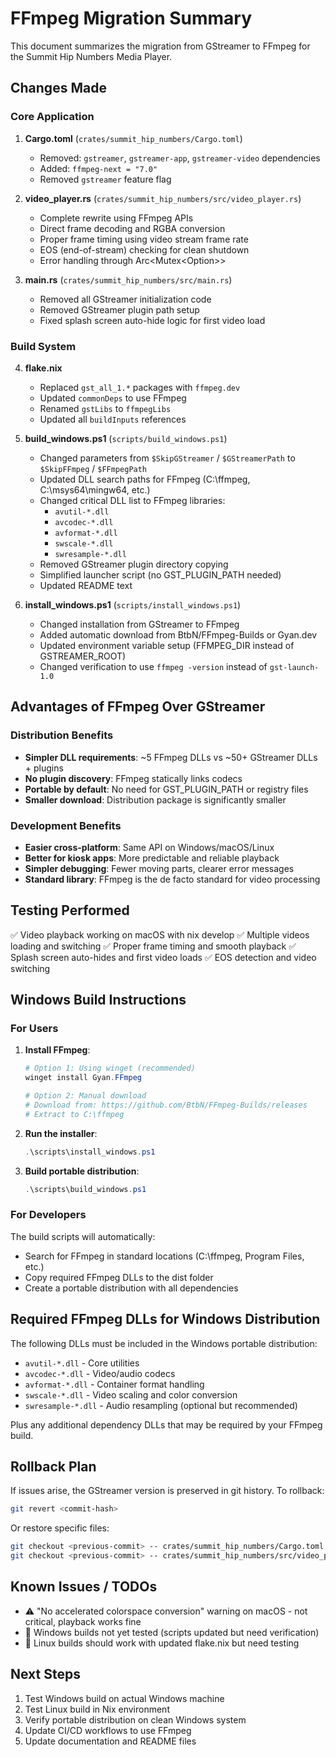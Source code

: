 # FFmpeg Migration Summary

This document summarizes the migration from GStreamer to FFmpeg for the Summit Hip Numbers Media Player.

## Changes Made

### Core Application

1. **Cargo.toml** (`crates/summit_hip_numbers/Cargo.toml`)
   - Removed: `gstreamer`, `gstreamer-app`, `gstreamer-video` dependencies
   - Added: `ffmpeg-next = "7.0"`
   - Removed `gstreamer` feature flag

2. **video_player.rs** (`crates/summit_hip_numbers/src/video_player.rs`)
   - Complete rewrite using FFmpeg APIs
   - Direct frame decoding and RGBA conversion
   - Proper frame timing using video stream frame rate
   - EOS (end-of-stream) checking for clean shutdown
   - Error handling through Arc<Mutex<Option<String>>>

3. **main.rs** (`crates/summit_hip_numbers/src/main.rs`)
   - Removed all GStreamer initialization code
   - Removed GStreamer plugin path setup
   - Fixed splash screen auto-hide logic for first video load

### Build System

4. **flake.nix**
   - Replaced `gst_all_1.*` packages with `ffmpeg.dev`
   - Updated `commonDeps` to use FFmpeg
   - Renamed `gstLibs` to `ffmpegLibs`
   - Updated all `buildInputs` references

5. **build_windows.ps1** (`scripts/build_windows.ps1`)
   - Changed parameters from `$SkipGStreamer` / `$GStreamerPath` to `$SkipFFmpeg` / `$FFmpegPath`
   - Updated DLL search paths for FFmpeg (C:\ffmpeg, C:\msys64\mingw64, etc.)
   - Changed critical DLL list to FFmpeg libraries:
     - `avutil-*.dll`
     - `avcodec-*.dll`
     - `avformat-*.dll`
     - `swscale-*.dll`
     - `swresample-*.dll`
   - Removed GStreamer plugin directory copying
   - Simplified launcher script (no GST_PLUGIN_PATH needed)
   - Updated README text

6. **install_windows.ps1** (`scripts/install_windows.ps1`)
   - Changed installation from GStreamer to FFmpeg
   - Added automatic download from BtbN/FFmpeg-Builds or Gyan.dev
   - Updated environment variable setup (FFMPEG_DIR instead of GSTREAMER_ROOT)
   - Changed verification to use `ffmpeg -version` instead of `gst-launch-1.0`

## Advantages of FFmpeg Over GStreamer

### Distribution Benefits
- **Simpler DLL requirements**: ~5 FFmpeg DLLs vs ~50+ GStreamer DLLs + plugins
- **No plugin discovery**: FFmpeg statically links codecs
- **Portable by default**: No need for GST_PLUGIN_PATH or registry files
- **Smaller download**: Distribution package is significantly smaller

### Development Benefits
- **Easier cross-platform**: Same API on Windows/macOS/Linux
- **Better for kiosk apps**: More predictable and reliable playback
- **Simpler debugging**: Fewer moving parts, clearer error messages
- **Standard library**: FFmpeg is the de facto standard for video processing

## Testing Performed

✅ Video playback working on macOS with nix develop
✅ Multiple videos loading and switching
✅ Proper frame timing and smooth playback
✅ Splash screen auto-hides and first video loads
✅ EOS detection and video switching

## Windows Build Instructions

### For Users

1. **Install FFmpeg**:
   ```powershell
   # Option 1: Using winget (recommended)
   winget install Gyan.FFmpeg
   
   # Option 2: Manual download
   # Download from: https://github.com/BtbN/FFmpeg-Builds/releases
   # Extract to C:\ffmpeg
   ```

2. **Run the installer**:
   ```powershell
   .\scripts\install_windows.ps1
   ```

3. **Build portable distribution**:
   ```powershell
   .\scripts\build_windows.ps1
   ```

### For Developers

The build scripts will automatically:
- Search for FFmpeg in standard locations (C:\ffmpeg, Program Files, etc.)
- Copy required FFmpeg DLLs to the dist folder
- Create a portable distribution with all dependencies

## Required FFmpeg DLLs for Windows Distribution

The following DLLs must be included in the Windows portable distribution:

- `avutil-*.dll` - Core utilities
- `avcodec-*.dll` - Video/audio codecs
- `avformat-*.dll` - Container format handling
- `swscale-*.dll` - Video scaling and color conversion
- `swresample-*.dll` - Audio resampling (optional but recommended)

Plus any additional dependency DLLs that may be required by your FFmpeg build.

## Rollback Plan

If issues arise, the GStreamer version is preserved in git history. To rollback:

```bash
git revert <commit-hash>
```

Or restore specific files:
```bash
git checkout <previous-commit> -- crates/summit_hip_numbers/Cargo.toml
git checkout <previous-commit> -- crates/summit_hip_numbers/src/video_player.rs
```

## Known Issues / TODOs

- ⚠️ "No accelerated colorspace conversion" warning on macOS - not critical, playback works fine
- 🔄 Windows builds not yet tested (scripts updated but need verification)
- 📝 Linux builds should work with updated flake.nix but need testing

## Next Steps

1. Test Windows build on actual Windows machine
2. Test Linux build in Nix environment
3. Verify portable distribution on clean Windows system
4. Update CI/CD workflows to use FFmpeg
5. Update documentation and README files

